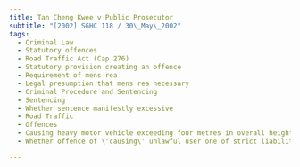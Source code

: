 ```yaml
---
title: Tan Cheng Kwee v Public Prosecutor 
subtitle: "[2002] SGHC 118 / 30\_May\_2002"
tags:
  - Criminal Law
  - Statutory offences
  - Road Traffic Act (Cap 276)
  - Statutory provision creating an offence
  - Requirement of mens rea
  - Legal presumption that mens rea necessary
  - Criminal Procedure and Sentencing
  - Sentencing
  - Whether sentence manifestly excessive
  - Road Traffic
  - Offences
  - Causing heavy motor vehicle exceeding four metres in overall height to be driven without requisite permit
  - Whether offence of \'causing\' unlawful user one of strict liability

---
```



